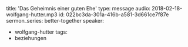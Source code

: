 title: 'Das Geheimnis einer guten Ehe'
type: message
audio: 2018-02-18-wolfgang-hutter.mp3
id: 022bc3da-301a-416b-a581-3d661ce7f87e
sermon_series: better-together
speaker:
  - wolfgang-hutter
tags:
  - beziehungen
